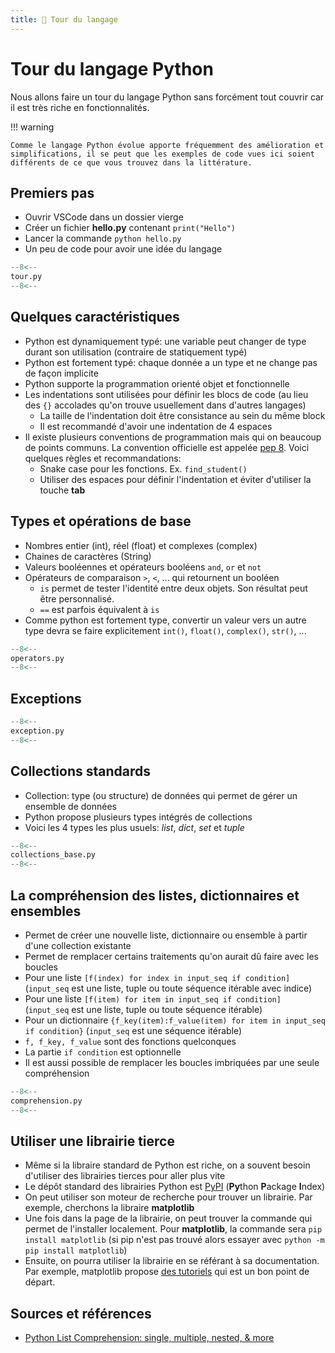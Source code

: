 ```yaml
---
title: 🐍 Tour du langage
---
```


# Tour du langage Python

Nous allons faire un tour du langage Python sans forcément tout couvrir car il est très riche en fonctionnalités.

!!! warning

    Comme le langage Python évolue apporte fréquemment des amélioration et simplifications, il se peut que les exemples de code vues ici soient différents de ce que vous trouvez dans la littérature.

## Premiers pas

- Ouvrir VSCode dans un dossier vierge
- Créer un fichier **hello.py** contenant `print("Hello")`
- Lancer la commande `python hello.py`
- Un peu de code pour avoir une idée du langage

```py
--8<--
tour.py
--8<--
```

## Quelques caractéristiques

- Python est dynamiquement typé: une variable peut changer de type durant son utilisation (contraire de statiquement typé)
- Python est fortement typé: chaque donnée a un type et ne change pas de façon implicite
- Python supporte la programmation orienté objet et fonctionnelle
- Les indentations sont utilisées pour définir les blocs de code (au lieu des `{}` accolades qu'on trouve usuellement dans d'autres langages)
    - La taille de l'indentation doit être consistance au sein du même block
    - Il est recommandé d'avoir une indentation de 4 espaces
- Il existe plusieurs conventions de programmation mais qui on beaucoup de points communs. La convention officielle est appelée [pep 8](https://peps.python.org/pep-0008/). Voici quelques règles et recommandations:
    - Snake case pour les fonctions. Ex. `find_student()`
    - Utiliser des espaces pour définir l'indentation et éviter d'utiliser la touche **tab**

## Types et opérations de base

- Nombres entier (int), réel (float) et complexes (complex)
- Chaines de caractères (String)
- Valeurs booléennes et opérateurs booléens `and`, `or` et `not`
- Opérateurs de comparaison `>`, `<`, ... qui retournent un booléen
    - `is` permet de tester l'identité entre deux objets. Son résultat peut être personnalisé.
    - `==` est parfois équivalent à `is`
- Comme python est fortement type, convertir un valeur vers un autre type devra se faire explicitement `int()`, `float()`, `complex()`, `str()`, ...

```py
--8<--
operators.py
--8<--
```

## Exceptions

```py
--8<--
exception.py
--8<--
```

## Collections standards

- Collection: type (ou structure) de données qui permet de gérer un ensemble de données
- Python propose plusieurs types intégrés de collections
- Voici les 4 types les plus usuels: *list*, *dict*, *set* et *tuple*

```py
--8<--
collections_base.py
--8<--
```

## La compréhension des listes, dictionnaires et ensembles

- Permet de créer une nouvelle liste, dictionnaire ou ensemble à partir d'une collection existante
- Permet de remplacer certains traitements qu'on aurait dû faire avec les boucles
- Pour une liste `[f(index) for index in input_seq if condition]` (`input_seq` est une liste, tuple ou toute séquence itérable avec indice)
- Pour une liste `[f(item) for item in input_seq if condition]` (`input_seq` est une liste, tuple ou toute séquence itérable)
- Pour un dictionnaire `{f_key(item):f_value(item) for item in input_seq if condition}` (`input_seq` est une séquence itérable)
- `f, f_key, f_value` sont des fonctions quelconques
- La partie `if condition` est optionnelle
- Il est aussi possible de remplacer les boucles imbriquées par une seule compréhension

```py
--8<--
comprehension.py
--8<--
```

## Utiliser une librairie tierce

- Même si la libraire standard de Python est riche, on a souvent besoin d'utiliser des librairies tierces pour aller plus vite
- Le dépôt standard des librairies Python est [PyPI](https://pypi.org/) (**Py**thon **P**ackage **I**ndex)
- On peut utiliser son moteur de recherche pour trouver un librairie. Par exemple, cherchons la libraire **matplotlib**
- Une fois dans la page de la librairie, on peut trouver la commande qui permet de l'installer localement. Pour **matplotlib**, la commande sera `pip install matplotlib` (si pip n'est pas trouvé alors essayer avec `python -m pip install matplotlib`)
- Ensuite, on pourra utiliser la librairie en se référant à sa documentation. Par exemple, matplotlib propose [des tutoriels](https://matplotlib.org/stable/tutorials/index.html) qui est un bon point de départ.

## Sources et références

- [Python List Comprehension: single, multiple, nested, & more](https://www.learndatasci.com/solutions/python-list-comprehension/)

